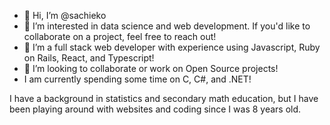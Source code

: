 - 👋 Hi, I’m @sachieko
- 👀 I’m interested in data science and web development. If you'd like to collaborate on a project, feel free to reach out!
- 🦜 I’m a full stack web developer with experience using Javascript, Ruby on Rails, React, and Typescript!
- 💞️ I’m looking to collaborate or work on Open Source projects!
- I am currently spending some time on C, C#, and .NET!

I have a background in statistics and secondary math education, but I have been playing around with websites and coding since I was 8 years old.

<!---
sachieko/sachieko is a ✨ special ✨ repository because its `README.md` (this file) appears on your GitHub profile.
You can click the Preview link to take a look at your changes.
--->
